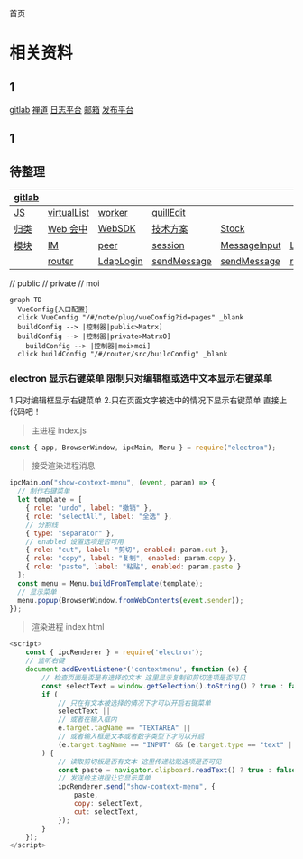 首页

# 相关资料

## 1

[gitlab](https://gitlab.corp.matrx.team/)
[禅道](https://chandao.corp.matrx.team/)
[日志平台](https://fed.corp.matrx.team/matrx-log/view?type=windows&env=test&isVip=false&time=1652350843240&pageIndex=1&pageSize=50&startDate=&endDate=&enterpriseId=&uid=)
[邮箱](https://outlook.office.com/mail/)
[发布平台](https://otp.corp.matrx.team/ "otp")
[]()

## 1

[]()

## 待整理

| [gitlab](https://gitlab.corp.matrx.team/) |                                             |                                      |                                                 |                                            |                                  |
| ----------------------------------------- | ------------------------------------------- | ------------------------------------ | ----------------------------------------------- | ------------------------------------------ | -------------------------------- |
| [JS](/note/JavaScript/)                   | [virtualList](/note/JavaScript/virtualList) | [worker](/note/JavaScript/worker)    | [quillEdit](/note/JavaScript/quillEdit)         |                                            |                                  |
| [归类](/note/meetingControl/)             | [Web 会中](/note/meetingControl/)           | [WebSDK](/note/cstMeeting/)          | [技术方案](/note/cstMeeting/TechnicalSolutions) | [Stock](/note/Stock/)                      |                                  |
| [模块](/note/modules/)                    | [IM](/note/modules/IM)                      | [peer](/note/modules/peer)           | [session](/note/modules/session)                | [MessageInput](/note/modules/MessageInput) | [Login](/note/modules/Login)     |
|                                           | [router](/note/modules/router)              | [LdapLogin](/note/modules/LdapLogin) | [sendMessage](/note/modules/sendMessage)        | [sendMessage](/note/modules/sendMessage)   | [receipt](/note/modules/receipt) |

// public
// private
// moi

```mermaid
graph TD
  VueConfig{入口配置}
  click VueConfig "/#/note/plug/vueConfig?id=pages" _blank
  buildConfig --> |控制器|public>Matrx]
  buildConfig --> |控制器|private>MatrxO]
	buildConfig --> |控制器|moi>moi]
  click buildConfig "/#/router/src/buildConfig" _blank
```

### electron 显示右键菜单 限制只对编辑框或选中文本显示右键菜单

1.只对编辑框显示右键菜单 2.只在页面文字被选中的情况下显示右键菜单
直接上代码吧！

> 主进程 index.js

```js
const { app, BrowserWindow, ipcMain, Menu } = require("electron");
```

> 接受渲染进程消息

```js
ipcMain.on("show-context-menu", (event, param) => {
  // 制作右键菜单
  let template = [
    { role: "undo", label: "撤销" },
    { role: "selectAll", label: "全选" },
    // 分割线
    { type: "separator" },
    // enabled 设置选项是否可用
    { role: "cut", label: "剪切", enabled: param.cut },
    { role: "copy", label: "复制", enabled: param.copy },
    { role: "paste", label: "粘贴", enabled: param.paste }
  ];
  const menu = Menu.buildFromTemplate(template);
  // 显示菜单
  menu.popup(BrowserWindow.fromWebContents(event.sender));
});
```

> 渲染进程 index.html

```js
<script>
    const { ipcRenderer } = require('electron');
    // 监听右键
    document.addEventListener('contextmenu', function (e) {
        // 检查页面是否是有选择的文本 这里显示复制和剪切选项是否可见
        const selectText = window.getSelection().toString() ? true : false;
        if (
            // 只在有文本被选择的情况下才可以开启右键菜单
            selectText ||
            // 或者在输入框内
            e.target.tagName == "TEXTAREA" ||
            // 或者输入框是文本或者数字类型下才可以开启
            (e.target.tagName == "INPUT" && (e.target.type == "text" || e.target.type == "number"))
        ) {
            // 读取剪切板是否有文本 这里传递粘贴选项是否可见
            const paste = navigator.clipboard.readText() ? true : false;
            // 发送给主进程让它显示菜单
            ipcRenderer.send("show-context-menu", {
                paste,
                copy: selectText,
                cut: selectText,
            });
        }
    });
</script>
```
